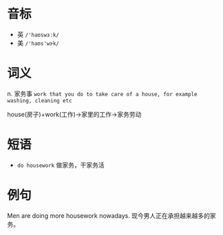 # 音标

- 英 `/'haʊswɜːk/`
- 美 `/'haʊs'wɝk/`

# 词义

n. 家务事
`work that you do to take care of a house, for example washing, cleaning etc`



house(房子)+work(工作)→家里的工作→家务劳动

# 短语

- `do housework` 做家务，干家务活

# 例句

Men are doing more housework nowadays.
现今男人正在承担越来越多的家务。


